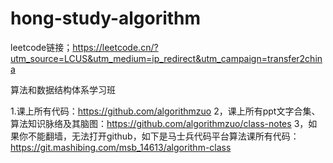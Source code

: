 # hong-study-algorithm
leetcode链接；https://leetcode.cn/?utm_source=LCUS&utm_medium=ip_redirect&utm_campaign=transfer2china

算法和数据结构体系学习班

1.课上所有代码：https://github.com/algorithmzuo
2，课上所有ppt文字合集、算法知识脉络及其脑图：https://github.com/algorithmzuo/class-notes
3，如果你不能翻墙，无法打开github，如下是马士兵代码平台算法课所有代码：https://git.mashibing.com/msb_14613/algorithm-class
